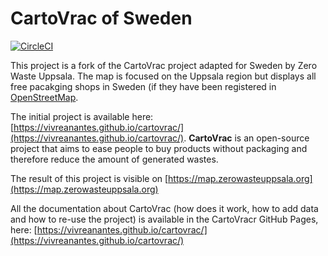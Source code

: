 # CartoVrac of Sweden

[![CircleCI](https://circleci.com/gh/Nicpanel/cartovrac.svg?style=svg)](https://circleci.com/gh/Nicpanel/cartovrac)

This project is a fork of the CartoVrac project adapted for Sweden by Zero Waste Uppsala. The map is focused on the Uppsala region but displays all free pacakging shops in Sweden (if they have been registered in [OpenStreetMap](https://www.openstreetmap.org).

The initial project is available here: [https://vivreanantes.github.io/cartovrac/](https://vivreanantes.github.io/cartovrac/).
**CartoVrac** is an open-source project that aims to ease people to buy products without packaging and therefore reduce the amount of generated wastes.

The result of this project is visible on [https://map.zerowasteuppsala.org](https://map.zerowasteuppsala.org) 

All the documentation about CartoVrac (how does it work, how to add data and how to re-use the project) is available in the CartoVracr GitHub Pages, here: [https://vivreanantes.github.io/cartovrac/](https://vivreanantes.github.io/cartovrac/)
